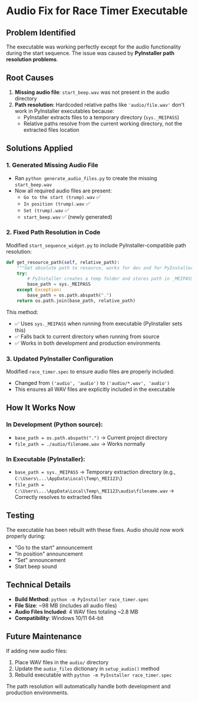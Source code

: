 # Audio Fix for Race Timer Executable

## Problem Identified
The executable was working perfectly except for the audio functionality during the start sequence. The issue was caused by **PyInstaller path resolution problems**.

## Root Causes
1. **Missing audio file**: `start_beep.wav` was not present in the audio directory
2. **Path resolution**: Hardcoded relative paths like `'audio/file.wav'` don't work in PyInstaller executables because:
   - PyInstaller extracts files to a temporary directory (`sys._MEIPASS`)
   - Relative paths resolve from the current working directory, not the extracted files location

## Solutions Applied

### 1. Generated Missing Audio File
- Ran `python generate_audio_files.py` to create the missing `start_beep.wav`
- Now all required audio files are present:
  - `Go to the start (trump).wav` ✅
  - `In position (trump).wav` ✅
  - `Set (trump).wav` ✅
  - `start_beep.wav` ✅ (newly generated)

### 2. Fixed Path Resolution in Code
Modified `start_sequence_widget.py` to include PyInstaller-compatible path resolution:

```python
def get_resource_path(self, relative_path):
    """Get absolute path to resource, works for dev and for PyInstaller."""
    try:
        # PyInstaller creates a temp folder and stores path in _MEIPASS
        base_path = sys._MEIPASS
    except Exception:
        base_path = os.path.abspath(".")
    return os.path.join(base_path, relative_path)
```

This method:
- ✅ Uses `sys._MEIPASS` when running from executable (PyInstaller sets this)
- ✅ Falls back to current directory when running from source
- ✅ Works in both development and production environments

### 3. Updated PyInstaller Configuration
Modified `race_timer.spec` to ensure audio files are properly included:
- Changed from `('audio', 'audio')` to `('audio/*.wav', 'audio')`
- This ensures all WAV files are explicitly included in the executable

## How It Works Now

### In Development (Python source):
- `base_path = os.path.abspath(".")` → Current project directory
- `file_path = ./audio/filename.wav` → Works normally

### In Executable (PyInstaller):
- `base_path = sys._MEIPASS` → Temporary extraction directory (e.g., `C:\Users\...\AppData\Local\Temp\_MEI123\`)
- `file_path = C:\Users\...\AppData\Local\Temp\_MEI123\audio\filename.wav` → Correctly resolves to extracted files

## Testing
The executable has been rebuilt with these fixes. Audio should now work properly during:
- "Go to the start" announcement
- "In position" announcement  
- "Set" announcement
- Start beep sound

## Technical Details
- **Build Method**: `python -m PyInstaller race_timer.spec`
- **File Size**: ~98 MB (includes all audio files)
- **Audio Files Included**: 4 WAV files totaling ~2.8 MB
- **Compatibility**: Windows 10/11 64-bit

## Future Maintenance
If adding new audio files:
1. Place WAV files in the `audio/` directory
2. Update the `audio_files` dictionary in `setup_audio()` method
3. Rebuild executable with `python -m PyInstaller race_timer.spec`

The path resolution will automatically handle both development and production environments.